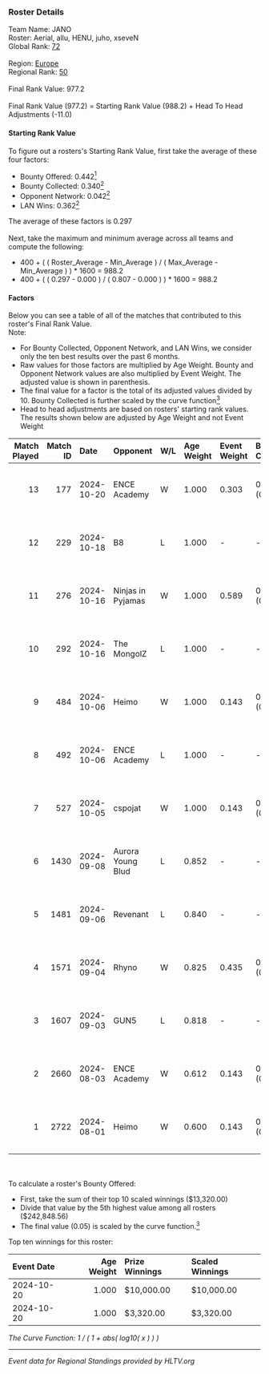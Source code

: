 ### Roster Details<br />
Team Name: JANO<br />
Roster: Aerial, allu, HENU, juho, xseveN<br />
Global Rank: [72](../../standings_global_2024_10_30.md)<br />
<br />
Region: [Europe]( ../../standings_europe_2024_10_30.md)<br />
Regional Rank: [50]( ../../standings_europe_2024_10_30.md)<br />
<br />
Final Rank Value:  977.2<br />
<br />
Final Rank Value (977.2) = Starting Rank Value (988.2) + Head To Head Adjustments (-11.0)<br />

#### Starting Rank Value<br />
To figure out a rosters's Starting Rank Value, first take the average of these four factors:<br />
- Bounty Offered: 0.442[<sup>1</sup>](#table2)
- Bounty Collected: 0.340[<sup>2</sup>](#table1)
- Opponent Network: 0.042[<sup>2</sup>](#table1)
- LAN Wins: 0.362[<sup>2</sup>](#table1)

The average of these factors is 0.297<br />
<br />
Next, take the maximum and minimum average across all teams and compute the following:<br />
- 400 + ( ( Roster_Average - Min_Average ) / ( Max_Average - Min_Average ) ) * 1600 = 988.2
- 400 + ( ( 0.297 - 0.000 ) / ( 0.807 - 0.000 ) ) * 1600 = 988.2


#### Factors<br />
Below you can see a table of all of the matches that contributed to this roster's Final Rank Value.<br />
Note:<br />

- For Bounty Collected, Opponent Network, and LAN Wins, we consider only the ten best results over the past 6 months.
- Raw values for those factors are multiplied by Age Weight. Bounty and Opponent Network values are also multiplied by Event Weight. The adjusted value is shown in parenthesis.
- The final value for a factor is the total of its adjusted values divided by 10. Bounty Collected is further scaled by the curve function[<sup>3</sup>](#curveFunction)
- Head to head adjustments are based on rosters' starting rank values. The results shown below are adjusted by Age Weight and not Event Weight
<span id="table1"></span><br />


| Match Played | Match ID | Date       | Opponent          | W/L | Age Weight | Event Weight | Bounty Collected | Opponent Network | LAN Wins  | H2H Adj. | Roster                           |
| -: | -: | :- | :- | :- | :- | :- | :- | :- | :- | -: | :- |
|           13 |      177 | 2024-10-20 | ENCE Academy      | W   | 1.000      | 0.303        | 0.017 (0.005)    | 0.257 (0.078)    | 1 (1.000) |     8.82 | Aerial, allu, HENU, juho, xseveN |
|           12 |      229 | 2024-10-18 | B8                | L   | 1.000      | -            | -                | -                | -         |    -4.23 | Aerial, allu, HENU, juho, xseveN |
|           11 |      276 | 2024-10-16 | Ninjas in Pyjamas | W   | 1.000      | 0.589        | 0.156 (0.092)    | 0.225 (0.133)    | 1 (1.000) |    23.95 | Aerial, allu, HENU, juho, xseveN |
|           10 |      292 | 2024-10-16 | The MongolZ       | L   | 1.000      | -            | -                | -                | -         |    -0.43 | Aerial, allu, HENU, juho, xseveN |
|            9 |      484 | 2024-10-06 | Heimo             | W   | 1.000      | 0.143        | 0.002 (0.000)    | 0.156 (0.022)    | 0 (0.000) |     5.04 | Aerial, allu, HENU, juho, xseveN |
|            8 |      492 | 2024-10-06 | ENCE Academy      | L   | 1.000      | -            | -                | -                | -         |   -22.30 | Aerial, allu, HENU, juho, xseveN |
|            7 |      527 | 2024-10-05 | cspojat           | W   | 1.000      | 0.143        | 0.000 (0.000)    | 0.000 (0.000)    | 0 (0.000) |     1.27 | Aerial, allu, HENU, juho, xseveN |
|            6 |     1430 | 2024-09-08 | Aurora Young Blud | L   | 0.852      | -            | -                | -                | -         |   -15.80 | Aerial, allu, HENU, juho, xseveN |
|            5 |     1481 | 2024-09-06 | Revenant          | L   | 0.840      | -            | -                | -                | -         |   -14.96 | Aerial, allu, HENU, juho, xseveN |
|            4 |     1571 | 2024-09-04 | Rhyno             | W   | 0.825      | 0.435        | 0.041 (0.015)    | 0.431 (0.155)    | 0 (0.000) |    10.63 | Aerial, allu, HENU, juho, xseveN |
|            3 |     1607 | 2024-09-03 | GUN5              | L   | 0.818      | -            | -                | -                | -         |   -10.39 | Aerial, allu, HENU, juho, xseveN |
|            2 |     2660 | 2024-08-03 | ENCE Academy      | W   | 0.612      | 0.143        | 0.017 (0.002)    | 0.257 (0.022)    | 1 (0.612) |     4.92 | Aerial, allu, HENU, juho, xseveN |
|            1 |     2722 | 2024-08-01 | Heimo             | W   | 0.600      | 0.143        | 0.002 (0.000)    | 0.156 (0.013)    | 1 (0.600) |     2.45 | Aerial, allu, HENU, juho, xseveN |

<br />
<span id="table2"></span><br />
To calculate a roster's Bounty Offered:<br />

- First, take the sum of their top 10 scaled winnings ($13,320.00)
- Divide that value by the 5th highest value among all rosters ($242,848.56)
- The final value (0.05) is scaled by the curve function.[<sup>3</sup>](#curveFunction)

Top ten winnings for this roster:<br />

| Event Date | Age Weight | Prize Winnings | Scaled Winnings |
| :- | -: | :- | :- |
| 2024-10-20 |      1.000 | $10,000.00     | $10,000.00      |
| 2024-10-20 |      1.000 | $3,320.00      | $3,320.00       |


<span id="curveFunction"></span>_The Curve Function: 1 / ( 1 + abs( log10( x ) ) )_<br />

---
_Event data for Regional Standings provided by HLTV.org_<br />
